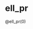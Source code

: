 <!--
link: .\ell_pr.css

@ell_pr
<div class="container">    
    <div class="controls">
        <div class="classifier-selector">
            <label for="classifier-type@0">Выберите тип классификатора:</label>
            <select id="classifier-type@0">
                <option value="real">Реальный классификатор</option>
                <option value="random">Случайный классификатор</option>
                <option value="perfect">Идеальный классификатор</option>
            </select>
        </div>
        
        <div class="slider-container">
            <label for="threshold@0">Порог (b):</label>
            <input type="range" id="threshold@0" min="0" max="1" step="0.01" value="0.5">
            <span id="threshold-value@0" class="slider-value">0.5</span>
        </div>
    </div>
    
    <div class="visualization-container">
        <div class="ellipse-container">
            <canvas id="ellipseCanvas@0" width="350" height="350"></canvas>
        </div>
        <div class="pr-container">
            <canvas id="prCanvas@0" width="350" height="350"></canvas>
        </div>
    </div>
</div>

<script>
    // Получаем элементы DOM
    const prCanvas = document.getElementById('prCanvas@0');
    const prCtx = prCanvas.getContext('2d');
    const ellipseCanvas = document.getElementById('ellipseCanvas@0');
    const ellipseCtx = ellipseCanvas.getContext('2d');
    const thresholdSlider = document.getElementById('threshold@0');
    const thresholdValue = document.getElementById('threshold-value@0');
    const classifierType = document.getElementById('classifier-type@0');
    
    // Размеры графика PR
    const prPadding = 50;
    const prWidth = prCanvas.width - 2 * prPadding;
    const prHeight = prCanvas.height - 2 * prPadding;
    
    // Конфигурация для эллипса
    const ellipseConfig = {
        real: { angleDeg: 60, sliderMin: -2.4, sliderMax: 2.4, sliderStep: 0.1 },
        random: { angleDeg: 89.99, sliderMin: -7500, sliderMax: 7500, sliderStep: 1000 },
        perfect: { angleDeg: 0, sliderMin: -0.8, sliderMax: 0.8, sliderStep: 0.1 },
        // Цвета
        tpColor: [0, 125, 187],
        fnColor: [255, 170, 79],
        fpColor: [158, 219, 235],
        tnColor: [235, 0, 0],
        a: 1.3,        // ellipse width
        bEllipse: 0.8, // ellipse height
        canvasSize: 350,
        plotRange: 1.5
    };
    
    // Переменные для распределений данных PR
    let positiveSamples = [];
    let negativeSamples = [];
    
    // Инициализация данных при загрузке страницы
    initializeData();
    
    // Добавляем обработчики событий
    thresholdSlider.addEventListener('input', updateThreshold);
    classifierType.addEventListener('change', function() {
        initializeData();
        updateThreshold();
    });
    
    // Функция инициализации данных
    function initializeData() {
        const selectedType = classifierType.value;
        
        if (selectedType === 'perfect') {
            // Идеальный классификатор: положительные и отрицательные примеры полностью разделены
            positiveSamples = Array.from({length: 100}, () => 0.75 + Math.random() * 0.25);
            negativeSamples = Array.from({length: 100}, () => Math.random() * 0.25);
        } else if (selectedType === 'random') {
            // Случайный классификатор: положительные и отрицательные примеры имеют одинаковое распределение
            positiveSamples = Array.from({length: 100}, () => Math.random());
            negativeSamples = Array.from({length: 100}, () => Math.random());
        } else { // 'real'
            // Реальный классификатор: положительные и отрицательные примеры перекрываются, но имеют разные средние
            positiveSamples = Array.from({length: 100}, () => 
                Math.min(1, Math.max(0, 0.65 + 0.2 * randn())));
            negativeSamples = Array.from({length: 100}, () => 
                Math.min(1, Math.max(0, 0.35 + 0.2 * randn())));
        }
    }
    
    // Функция для генерации нормально распределенных случайных чисел
    function randn() {
        let u = 0, v = 0;
        while (u === 0) u = Math.random();
        while (v === 0) v = Math.random();
        return Math.sqrt(-2.0 * Math.log(u)) * Math.cos(2.0 * Math.PI * v);
    }
    
    // Вычисление точки на PR кривой для данного порога
    function calculatePrPoint(threshold) {
        const TP = positiveSamples.filter(score => score >= threshold).length;
        const FP = negativeSamples.filter(score => score >= threshold).length;
        const FN = positiveSamples.filter(score => score < threshold).length;
        const TN = negativeSamples.filter(score => score < threshold).length;
        
        const Recall = TP / (TP + FN); // Recall = Sensitivity = TPR
        let Precision = 0;
        if ((TP + FP) > 0) {
            Precision = TP / (TP + FP);
        } else {
            Precision = 1; // Если нет положительных предсказаний, Precision=1 по определению
        }
        
        return { Recall, Precision, TP, FP, FN, TN };
    }
    
    // Вычисление полной PR кривой
    function calculatePrCurve() {
        const thresholds = [1.01]; // Начинаем с порога выше 1, чтобы получить точку (0,1)
        
        // Создание отсортированного набора уникальных порогов
        const allScores = [...positiveSamples, ...negativeSamples].sort((a, b) => b - a);
        for (let i = 0; i < allScores.length; i++) {
            if (i === 0 || allScores[i] !== allScores[i-1]) {
                thresholds.push(allScores[i]);
            }
        }
        
        thresholds.push(-0.01); // Добавляем порог ниже 0, чтобы получить крайнюю точку
        
        // Вычисление точек PR кривой
        return thresholds.map(threshold => calculatePrPoint(threshold));
    }
    
    // Функция для рисования PR кривой
    function drawPrCurve(threshold) {
        // Очистка канваса
        prCtx.clearRect(0, 0, prCanvas.width, prCanvas.height);
        
        // Рисование осей
        prCtx.lineWidth = 1;
        prCtx.strokeStyle = '#000';
        prCtx.beginPath();
        
        // Ось X
        prCtx.moveTo(prPadding, prCanvas.height - prPadding);
        prCtx.lineTo(prCanvas.width - prPadding, prCanvas.height - prPadding);
        // Ось Y
        prCtx.moveTo(prPadding, prCanvas.height - prPadding);
        prCtx.lineTo(prPadding, prPadding);
        prCtx.stroke();
        
        // Метки осей
        prCtx.fillStyle = '#000';
        prCtx.font = '12px Arial';
        prCtx.textAlign = 'center';
        
        // Метки оси X (Recall)
        prCtx.fillText('Recall (Полнота)', prCanvas.width / 2, prCanvas.height - 10);
        for (let i = 0; i <= 10; i++) {
            const x = prPadding + (i / 10) * prWidth;
            prCtx.beginPath();
            prCtx.moveTo(x, prCanvas.height - prPadding);
            prCtx.lineTo(x, prCanvas.height - prPadding + 5);
            prCtx.stroke();
            prCtx.fillText(i / 10, x, prCanvas.height - prPadding + 20);
        }
        
        // Метки оси Y (Precision)
        prCtx.save();
        prCtx.translate(15, prCanvas.height / 2);
        prCtx.rotate(-Math.PI / 2);
        prCtx.fillText('Precision (Точность)', 0, 0);
        prCtx.restore();
        
        for (let i = 0; i <= 10; i++) {
            const y = prCanvas.height - prPadding - (i / 10) * prHeight;
            prCtx.beginPath();
            prCtx.moveTo(prPadding, y);
            prCtx.lineTo(prPadding - 5, y);
            prCtx.stroke();
            prCtx.textAlign = 'right';
            prCtx.fillText(i / 10, prPadding - 10, y + 4);
        }
        
        // Рисование линии случайного классификатора (горизонтальная линия)
        const selectedType = classifierType.value;
        if (selectedType === 'random') {
            // Для случайного классификатора горизонтальная линия на уровне Precision = P/(P+N)
            const P = positiveSamples.length;
            const N = negativeSamples.length;
            const randomPrecision = P / (P + N);
            
            prCtx.beginPath();
            prCtx.strokeStyle = 'grey';
            prCtx.setLineDash([5, 3]);
            const y = prCanvas.height - prPadding - randomPrecision * prHeight;
            prCtx.moveTo(prPadding, y);
            prCtx.lineTo(prCanvas.width - prPadding, y);
            prCtx.stroke();
            prCtx.setLineDash([]);
        }
        
        // Вычисление и рисование PR кривой
        const prPoints = calculatePrCurve();
        
        prCtx.beginPath();
        prCtx.strokeStyle = 'blue';
        prCtx.lineWidth = 2;

        // Сортируем точки по Recall для правильного рисования кривой
        prPoints.sort((a, b) => a.Recall - b.Recall);
        
        let firstValidPoint = true;
        
        prPoints.forEach((point, index) => {
            const x = prPadding + point.Recall * prWidth;
            const y = prCanvas.height - prPadding - point.Precision * prHeight;
            
            // Проверяем, что координаты валидны
            if (!isNaN(x) && !isNaN(y)) {
                if (firstValidPoint) {
                    prCtx.moveTo(x, y);
                    firstValidPoint = false;
                } else {
                    prCtx.lineTo(x, y);
                }
            }
        });
        
        prCtx.stroke();
        
        // Рисование текущей точки на PR кривой для выбранного порога
        const currentPoint = calculatePrPoint(threshold);
        
        const x = prPadding + currentPoint.Recall * prWidth;
        const y = prCanvas.height - prPadding - currentPoint.Precision * prHeight;
        
        prCtx.beginPath();
        prCtx.fillStyle = 'red';
        prCtx.arc(x, y, 6, 0, 2 * Math.PI);
        prCtx.fill();
        
        // Вычисление и отображение AP (Average Precision - площади под PR кривой)
        const ap = calculateAP(prPoints);
        prCtx.fillStyle = '#000';
        prCtx.textAlign = 'right';
        prCtx.fillText(`AP: ${ap.toFixed(3)}`, prCanvas.width - prPadding, prPadding - 10);
        
        // Отображение текущих координат точки
        prCtx.fillText(`Текущая точка: (${currentPoint.Recall.toFixed(2)}, ${currentPoint.Precision.toFixed(2)})`, 
                    prCanvas.width - prPadding, prPadding - 30);
        
        // Отображение текущих Recall и Precision значений
        prCtx.textAlign = 'left';
        prCtx.fillText(`Recall: ${currentPoint.Recall.toFixed(3)}`, prPadding + 10, prPadding - 10);
        prCtx.fillText(`Precision: ${currentPoint.Precision.toFixed(3)}`, prPadding + 10, prPadding - 30);
        
        // Показать текущие значения TP, FP, TN, FN
        prCtx.textAlign = 'left';
        prCtx.fillText(`TP: ${currentPoint.TP}`, prPadding + 10, prPadding - 50);
        prCtx.fillText(`FP: ${currentPoint.FP}`, prPadding + 10, prPadding - 70);
        prCtx.fillText(`TN: ${currentPoint.TN}`, prPadding + 120, prPadding - 50);
        prCtx.fillText(`FN: ${currentPoint.FN}`, prPadding + 120, prPadding - 70);
        
        return currentPoint;
    }
    
    // Вычисление Average Precision (AP) - площади под PR кривой
    function calculateAP(prPoints) {
        // Отсортируем точки по Recall для корректного расчета
        prPoints.sort((a, b) => a.Recall - b.Recall);
        
        let ap = 0;
        
        // Используем метод трапеций для аппроксимации площади под кривой
        for (let i = 1; i < prPoints.length; i++) {
            // Ширина трапеции
            const deltaRecall = prPoints[i].Recall - prPoints[i-1].Recall;
            // Средняя высота трапеции
            const avgPrecision = (prPoints[i].Precision + prPoints[i-1].Precision) / 2;
            
            // Площадь трапеции
            if (deltaRecall > 0) {  // Чтобы избежать ошибок при одинаковых Recall
                ap += deltaRecall * avgPrecision;
            }
        }
        
        return ap;
    }
    
    // Функция для рисования эллипса с разделяющей линией
    function drawEllipse(normalizedThreshold) {
        const selectedType = classifierType.value;
        const config = ellipseConfig[selectedType];
        const canvasSize = ellipseConfig.canvasSize;
        
        // Преобразование нормализованного порога (0-1) в значение для эллипса
        let addValue;
        
        if (selectedType == 'perfect' && normalizedThreshold >= 0.25 && normalizedThreshold <= 0.75) {
            addValue = 0;
        }
        else if (selectedType == 'perfect' && normalizedThreshold < 0.25) {
            addValue = config.sliderMin + normalizedThreshold * (0 - config.sliderMin);
        }
        else if (selectedType == 'perfect' && normalizedThreshold > 0.75) {
            addValue = 0 + normalizedThreshold * (config.sliderMax - 0);
        }
        else {
            addValue = config.sliderMin + normalizedThreshold * (config.sliderMax - config.sliderMin);
        }
        
        const add = addValue;
        
        // Очистка canvas
        ellipseCtx.clearRect(0, 0, canvasSize, canvasSize);
        
        // Масштаб для преобразования координат данных в пиксели
        const scale = canvasSize / (2 * ellipseConfig.plotRange);
        
        // Вычисление параметров
        const theta = config.angleDeg * Math.PI / 180;
        const slope = Math.tan(theta);
        
        // Создаем внеэкранный canvas для манипуляции пикселями
        const pixelCanvas = document.createElement('canvas');
        pixelCanvas.width = canvasSize;
        pixelCanvas.height = canvasSize;
        const pixelCtx = pixelCanvas.getContext('2d');
        const imageData = pixelCtx.createImageData(canvasSize, canvasSize);
        const data = imageData.data;
        
        // Функции для преобразования координат
        function toPixelX(x) {
            return (x + ellipseConfig.plotRange) * scale;
        }

        function toPixelY(y) {
            return canvasSize - (y + ellipseConfig.plotRange) * scale;
        }
        
        // Выборка точек и раскрашивание секторов
        for (let i = 0; i < canvasSize; i++) {
            for (let j = 0; j < canvasSize; j++) {
                // Преобразование пикселя в координаты данных
                const x = (i / scale) - ellipseConfig.plotRange;
                const y = ellipseConfig.plotRange - (j / scale);
                
                // Проверка, находится ли точка внутри эллипса
                const inEllipse = (x*x)/(ellipseConfig.a*ellipseConfig.a) + (y*y)/(ellipseConfig.bEllipse*ellipseConfig.bEllipse) <= 1;
                
                if (inEllipse) {
                    const idx = (j * canvasSize + i) * 4;
                    
                    // Определение сектора
                    if (y < 0 && y > slope * x + add) {
                        // FP сектор
                        data[idx] = ellipseConfig.fpColor[0];
                        data[idx+1] = ellipseConfig.fpColor[1];
                        data[idx+2] = ellipseConfig.fpColor[2];
                    } else if (y > 0 && y > slope * x + add) {
                        // TP сектор
                        data[idx] = ellipseConfig.tpColor[0];
                        data[idx+1] = ellipseConfig.tpColor[1];
                        data[idx+2] = ellipseConfig.tpColor[2];
                    } else if (y < 0 && y < slope * x + add) {
                        // TN сектор
                        data[idx] = ellipseConfig.tnColor[0];
                        data[idx+1] = ellipseConfig.tnColor[1];
                        data[idx+2] = ellipseConfig.tnColor[2];
                    } else if (y > 0 && y < slope * x + add) {
                        // FN сектор
                        data[idx] = ellipseConfig.fnColor[0];
                        data[idx+1] = ellipseConfig.fnColor[1];
                        data[idx+2] = ellipseConfig.fnColor[2];
                    }
                    data[idx+3] = 255; // Alpha channel
                }
            }
        }
        
        // Возвращаем пиксельные данные обратно на внеэкранный canvas
        pixelCtx.putImageData(imageData, 0, 0);
        
        // Рисуем внеэкранный canvas на основной canvas
        ellipseCtx.drawImage(pixelCanvas, 0, 0);
        
        // Рисуем контур эллипса
        ellipseCtx.beginPath();
        ellipseCtx.ellipse(
            toPixelX(0), 
            toPixelY(0), 
            ellipseConfig.a * scale, 
            ellipseConfig.bEllipse * scale, 
            0, 0, 2 * Math.PI
        );
        ellipseCtx.strokeStyle = 'white';
        ellipseCtx.lineWidth = 2;
        ellipseCtx.stroke();
        
        // Рисуем разделяющую линию
        ellipseCtx.beginPath();
        const x1 = -ellipseConfig.plotRange;
        const y1 = slope * x1 + add;
        const x2 = ellipseConfig.plotRange;
        const y2 = slope * x2 + add;
        ellipseCtx.moveTo(toPixelX(x1), toPixelY(y1));
        ellipseCtx.lineTo(toPixelX(x2), toPixelY(y2));
        ellipseCtx.strokeStyle = 'black';
        ellipseCtx.lineWidth = 3;
        ellipseCtx.stroke();
        
        // Добавляем метки секторов
        function calculateSectorCenter(sectorType) {
            let xSum = 0, ySum = 0, count = 0;
            const step = 0.02;
            
            for (let x = -ellipseConfig.a; x <= ellipseConfig.a; x += step) {
                for (let y = -ellipseConfig.bEllipse; y <= ellipseConfig.bEllipse; y += step) {
                    if ((x*x)/(ellipseConfig.a*ellipseConfig.a) + (y*y)/(ellipseConfig.bEllipse*ellipseConfig.bEllipse) <= 1) {
                        let isInSector = false;
                        
                        if (sectorType === 'TP' && y > 0 && y > slope * x + add) {
                            isInSector = true;
                        } else if (sectorType === 'FN' && y > 0 && y < slope * x + add) {
                            isInSector = true;
                        } else if (sectorType === 'FP' && y < 0 && y > slope * x + add) {
                            isInSector = true;
                        } else if (sectorType === 'TN' && y < 0 && y < slope * x + add) {
                            isInSector = true;
                        }
                        
                        if (isInSector) {
                            xSum += x;
                            ySum += y;
                            count++;
                        }
                    }
                }
            }
            
            if (count > 0) {
                return [xSum / count, ySum / count];
            }
            return null;
        }
        
        // Добавляем метки для каждого сектора
        const tpCenter = calculateSectorCenter('TP');
        const fnCenter = calculateSectorCenter('FN');
        const fpCenter = calculateSectorCenter('FP');
        const tnCenter = calculateSectorCenter('TN');
        
        ellipseCtx.font = 'bold 20px Arial';
        ellipseCtx.textAlign = 'center';
        ellipseCtx.textBaseline = 'middle';
        ellipseCtx.fillStyle = 'white';
        
        if (tpCenter) ellipseCtx.fillText("TP", toPixelX(tpCenter[0]), toPixelY(tpCenter[1]));
        if (fnCenter) ellipseCtx.fillText("FN", toPixelX(fnCenter[0]), toPixelY(fnCenter[1]));
        if (fpCenter) ellipseCtx.fillText("FP", toPixelX(fpCenter[0]), toPixelY(fpCenter[1]));
        if (tnCenter) ellipseCtx.fillText("TN", toPixelX(tnCenter[0]), toPixelY(tnCenter[1]));
    }
    
    // Обновление визуализации при изменении порога
    function updateThreshold() {
        const threshold = parseFloat(thresholdSlider.value);
        thresholdValue.textContent = threshold.toFixed(2);
        
        // Обновление PR-кривой
        const currentPoint = drawPrCurve(threshold);
        
        // Обновление эллипса
        drawEllipse(threshold);
    }
    
    // Инициализация визуализации
    updateThreshold();
</script>
@end
-->

# ell_pr

@ell_pr(0)